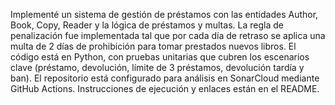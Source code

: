 Implementé un sistema de gestión de préstamos con las entidades Author, Book, Copy, Reader y la lógica de préstamos y multas. La regla de penalización fue implementada tal que por cada día de retraso se aplica una multa de 2 días de prohibición para tomar prestados nuevos libros. El código está en Python, con pruebas unitarias que cubren los escenarios clave (préstamo, devolución, límite de 3 préstamos, devolución tardía y ban). El repositorio está configurado para análisis en SonarCloud mediante GitHub Actions. Instrucciones de ejecución y enlaces están en el README.
